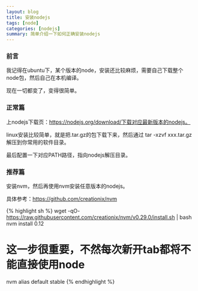 ```yaml
---
layout: blog
title: 安装nodejs
tags: [node]
categories: [nodejs]
summary: 简单介绍一下如何正确安装nodejs
---
```


### 前言

我记得在ubuntu下，某个版本的node，安装还比较麻烦，需要自己下载整个node包，然后自己在本机编译。

现在一切都变了，变得很简单。

### 正常篇

上nodejs下载页：https://nodejs.org/download/下载对应最新版本的nodejs。

linux安装比较简单，就是把.tar.gz的包下载下来，然后通过 tar -xzvf xxx.tar.gz解压到你常用的软件目录。

最后配置一下对应PATH路径，指向nodejs解压目录。

### 推荐篇

安装nvm，然后再使用nvm安装任意版本的nodejs。

具体参考：https://github.com/creationix/nvm

{% highlight sh %}
wget -qO- https://raw.githubusercontent.com/creationix/nvm/v0.29.0/install.sh | bash
nvm install 0.12
# 这一步很重要，不然每次新开tab都将不能直接使用node
nvm alias default stable
{% endhighlight %}

